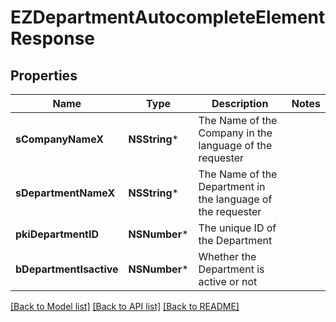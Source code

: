 # EZDepartmentAutocompleteElementResponse

## Properties
Name | Type | Description | Notes
------------ | ------------- | ------------- | -------------
**sCompanyNameX** | **NSString*** | The Name of the Company in the language of the requester | 
**sDepartmentNameX** | **NSString*** | The Name of the Department in the language of the requester | 
**pkiDepartmentID** | **NSNumber*** | The unique ID of the Department | 
**bDepartmentIsactive** | **NSNumber*** | Whether the Department is active or not | 

[[Back to Model list]](../README.md#documentation-for-models) [[Back to API list]](../README.md#documentation-for-api-endpoints) [[Back to README]](../README.md)


